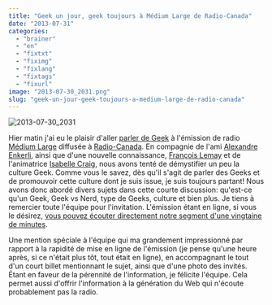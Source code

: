 ```yaml
---
title: "Geek un jour, geek toujours à Médium Large de Radio-Canada"
date: "2013-07-31"
categories: 
  - "brainer"
  - "en"
  - "fixtxt"
  - "fiximg"
  - "fixlang"
  - "fixtags"
  - "fixurl"
image: "2013-07-30_2031.png"
slug: "geek-un-jour-geek-toujours-a-medium-large-de-radio-canada"
---
```


![2013-07-30_2031](images/2013-07-30_2031.png)

Hier matin j'ai eu le plaisir d'aller [parler de Geek](https://www.radio-canada.ca/emissions/medium_large/2012-2013/chronique.asp?idChronique=305621) à l'émission de radio [Médium Large](https://www.radio-canada.ca/emissions/medium_large/2012-2013/) diffusée à [Radio-Canada](https://www.radio-canada.ca). En compagnie de l'ami [Alexandre Enkerli](https://blog.enkerli.com/), ainsi que d'une nouvelle connaissance, [François Lemay](https://twitter.com/francoislemay1) et de l'animatrice [Isabelle Craig](https://twitter.com/RC_ML), nous avons tenté de démystifier un peu la culture Geek. Comme vous le savez, dès qu'il s'agit de parler des Geeks et de promouvoir cette culture dont je suis issue, je suis toujours partant! Nous avons donc abordé divers sujets dans cette courte discussion: qu'est-ce qu'un Geek, Geek vs Nerd, type de Geeks, culture et bien plus. Je tiens à remercier toute l'équipe pour l'invitation. L'émission étant en ligne, si vous le désirez, [vous pouvez écouter directement notre segment d'une vingtaine de minutes](https://www.radio-canada.ca/emissions/lib_radio/v3.2/incpages/pop_indexeur.asp?idMedia=6776545&appCode=medianet&time=136&json={'idEmission%22:%223471435%22,%22Date%22:%222013/07/30%22,%22numeroEmission%22:%223507%22,%22urllabase%22:%22/emissions/medium_large/2012-2013'}).

Une mention spéciale à l'équipe qui ma grandement impressionné par rapport à la rapidité de mise en ligne de l'émission (je pense qu'une heure après, si ce n'était plus tôt, tout était en ligne), en accompagnant le tout d'un court billet mentionnant le sujet, ainsi que d'une photo des invités. Étant en faveur de la pérennité de l'information, je félicite l'équipe. Cela permet aussi d'offrir l'information à la génération du Web qui n'écoute probablement pas la radio.
